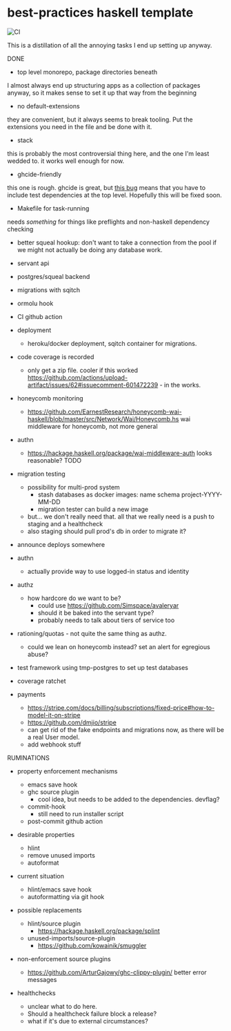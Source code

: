 # best-practices haskell template

![CI](https://github.com/mwotton/hstemplate/workflows/CI/badge.svg)

This is a distillation of all the annoying tasks I end up setting up
anyway.

DONE

- top level monorepo, package directories beneath

I almost always end up structuring apps as a collection of packages anyway, so
it makes sense to set it up that way from the beginning

- no default-extensions

they are convenient, but it always seems to break tooling. Put the extensions you need in the file and be done with it.

- stack

this is probably the most controversial thing here, and the one I'm
least wedded to. it works well enough for now.

- ghcide-friendly

this one is rough. ghcide is great, but [this bug](https://github.com/digital-asset/ghcide/issues/113) means that you have to include test dependencies at the top level. Hopefully this will be fixed soon.

- Makefile for task-running

needs _something_ for things like preflights and non-haskell dependency checking

- better squeal hookup: don't want to take a connection from the pool if we might not
  actually be doing any database work.
- servant api
- postgres/squeal backend
- migrations with sqitch
- ormolu hook
- CI github action
- deployment
  - heroku/docker deployment, sqitch container for migrations.
- code coverage is recorded
  - only get a zip file. cooler if this worked https://github.com/actions/upload-artifact/issues/62#issuecomment-601472239 - in the works.
- honeycomb monitoring
  - https://github.com/EarnestResearch/honeycomb-wai-haskell/blob/master/src/Network/Wai/Honeycomb.hs
    wai middleware for honeycomb, not more general
- authn
  - https://hackage.haskell.org/package/wai-middleware-auth looks reasonable?
TODO

- migration testing
  - possibility for multi-prod system
	- stash databases as docker images: name schema project-YYYY-MM-DD
	- migration tester can build a new image
  - but... we don't really need that. all that we really need is a push to staging and a healthcheck
  - also staging should pull prod's db in order to migrate it?
- announce deploys somewhere
- authn
  - actually provide way to use logged-in status and identity
- authz
  - how hardcore do we want to be?
	- could use https://github.com/Simspace/avaleryar
	- should it be baked into the servant type?
	- probably needs to talk about tiers of service too
- rationing/quotas - not quite the same thing as authz.
  - could we lean on honeycomb instead? set an alert for egregious abuse?
- test framework using tmp-postgres to set up test databases
- coverage ratchet
- payments
  - https://stripe.com/docs/billing/subscriptions/fixed-price#how-to-model-it-on-stripe
  - https://github.com/dmjio/stripe
  - can get rid of the fake endpoints and migrations now, as there will be a real User model.
  - add webhook stuff


RUMINATIONS

- property enforcement mechanisms
  - emacs save hook
  - ghc source plugin
	- cool idea, but needs to be added to the dependencies. devflag?
  - commit-hook
	- still need to run installer script
  - post-commit github action

- desirable properties
  - hlint
  - remove unused imports
  - autoformat
- current situation
  - hlint/emacs save hook
  - autoformatting via git hook
- possible replacements
  - hlint/source plugin
	- https://hackage.haskell.org/package/splint
  - unused-imports/source-plugin
	- https://github.com/kowainik/smuggler
- non-enforcement source plugins
  - https://github.com/ArturGajowy/ghc-clippy-plugin/ better error messages

- healthchecks
  - unclear what to do here.
  - Should a healthcheck failure block a release?
  - what if it's due to external circumstances?
